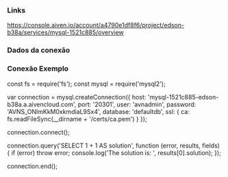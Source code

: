 ### Links
https://console.aiven.io/account/a4790e1df8f6/project/edson-b38a/services/mysql-1521c885/overview

### Dados da conexão

### Conexão Exemplo
const fs = require('fs');
const mysql = require('mysql2');

var connection = mysql.createConnection({
    host: 'mysql-1521c885-edson-b38a.a.aivencloud.com',
    port: '20301',
    user: 'avnadmin',
    password: 'AVNS_ONlmKkM0xkmdiaL9Sx4',
    database: 'defaultdb',
    ssl: {
        ca: fs.readFileSync(__dirname + '/certs/ca.pem')
    }
});

connection.connect();

connection.query('SELECT 1 + 1 AS solution', function (error, results, fields) {
    if (error) throw error;
    console.log('The solution is: ', results[0].solution);
});
   
connection.end();